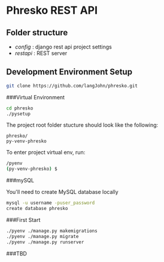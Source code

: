 # Phresko REST API

## Folder structure
* *config* : django rest api project settings
* *restapi* : REST server

## Development Environment Setup

```bash
git clone https://github.com/langJohn/phresko.git
```

###Virtual Environment

```bash
cd phresko
./pysetup
```

The project root folder stucture should look like the following:

```
phresko/
py-venv-phresko
```

To enter project virtual env, run:

```bash
/pyenv
(py-venv-phresko) $
```
###mySQL

You'll need to create MySQL database locally

```bash
mysql -u username -puser_password
create database phresko
```

###First Start

```bash
./pyenv ./manage.py makemigrations
./pyenv ./manage.py migrate
./pyenv ./manage.py runserver
```

###TBD